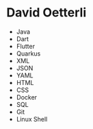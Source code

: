 # David Oetterli

- Java
- Dart 
- Flutter
- Quarkus
- XML
- JSON
- YAML
- HTML
- CSS
- Docker
- SQL
- Git
- Linux Shell